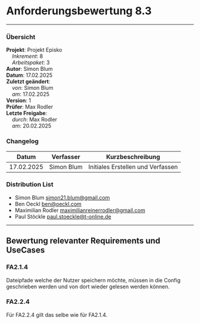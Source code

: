 # Anforderungsbewertung 8.3

---

### Übersicht

**Projekt**: Projekt Episko \
&nbsp;&nbsp;&nbsp;&nbsp;_Inkrement_: 8 \
&nbsp;&nbsp;&nbsp;&nbsp;_Arbeitspaket_: 3 \
**Autor**: Simon Blum \
**Datum**: 17.02.2025 \
**Zuletzt geändert**: \
&nbsp;&nbsp;&nbsp;&nbsp;_von_: Simon Blum \
&nbsp;&nbsp;&nbsp;&nbsp;_am_: 17.02.2025 \
**Version**: 1 \
**Prüfer**: Max Rodler \
**Letzte Freigabe**: \
&nbsp;&nbsp;&nbsp;&nbsp;_durch_: Max Rodler \
&nbsp;&nbsp;&nbsp;&nbsp;_am_: 20.02.2025

### Changelog

| Datum      | Verfasser | Kurzbeschreibung                  |
| ---------- | --------- | --------------------------------- |
| 17.02.2025 | Simon Blum  | Initiales Erstellen und Verfassen |

### Distribution List

- Simon Blum <simon21.blum@gmail.com>
- Ben Oeckl <ben@oeckl.com>
- Maximilian Rodler <maximilianreinerrodler@gmail.com>
- Paul Stöckle <paul.stoeckle@t-online.de>

---

## Bewertung relevanter Requirements und UseCases
### FA2.1.4
Dateipfade welche der Nutzer speichern möchte, müssen in die Config
geschrieben werden und von dort wieder gelesen werden können.

### FA2.2.4
Für FA2.2.4 gilt das selbe wie für FA2.1.4.


